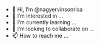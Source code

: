 - 👋 Hi, I’m @nagyervinsonrisa
- 👀 I’m interested in ...
- 🌱 I’m currently learning ...
- 💞️ I’m looking to collaborate on ...
- 📫 How to reach me ...

<!---
nagyervinsonrisa/nagyervinsonrisa is a ✨ special ✨ repository because its `README.md` (this file) appears on your GitHub profile.
You can click the Preview link to take a look at your changes.
--->
